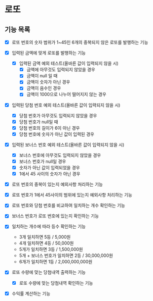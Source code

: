 # 로또

## 기능 목록
- [X] 로또 번호의 숫자 범위가 1~45인 6개의 중복되지 않은 로또를 발행하는 기능
- [X] 입력된 금액에 맞게 로또를 발행하는 기능 
  - [X] 입력된 금액 예외 테스트(올바른 값이 입력되지 않을 시)
    - [X] 금액에 아무것도 입력되지 않았을 경우
    - [X] 금액이 null 일 때
    - [X] 금액이 숫자가 아닌 경우
    - [X] 금액이 음수인 경우
    - [X] 금액이 1000으로 나누어 떨어지지 않는 경우
- [X] 입력된 당첨 번호 예외 테스트(올바른 값이 입력되지 않을 시)
  - [X] 당첨 번호가 아무것도 입력되지 않았을 경우
  - [X] 당첨 번호가 null일 때
  - [X] 당첨 번호의 길이가 6이 아닌 경우
  - [X] 당첨 번호에 숫자가 아닌 값이 입력된 경우
- [X] 입력된 보너스 번호 예외 테스트(올바른 값이 입력되지 않을 시)
  - [X] 보너스 번호에 아무것도 입력되지 않았을 경우
  - [X] 보너스 번호가 null일 경우
  - [X] 숫자가 아닌 값이 입력되었을 경우
  - [X] 1에서 45 사이의 숫자가 아닌 경우
- [X] 로또 번호의 중복이 있는지 예외사항 처리하는 기능
- [X] 로또 번호가 1에서 45사이의 범위에 있는지 예외사항 처리하는 기능
- [X] 로또 번호와 당첨 번호를 비교하여 일치하는 개수 확인하는 기능 
- [X] 보너스 번호가 로또 번호에 있는지 확인하는 기능
- [X] 일치하는 개수에 따라 등수 확인하는 기능 
    -  3개 일치하면 5등 / 5,000원
    -  4개 일치하면 4등 / 50,000원
    -  5개가 일치하면 3등 / 1,500,000원
    -  5개 + 보너스 번호가 일치하면 2등 / 30,000,000원
    -  6개가 일치하면 1등 / 2,000,000,000원
- [X] 로또 수량에 맞는 당첨내역 출력하는 기능
  - [X] 로또 수량에 맞는 당첨내역 확인하는 기능
- [X] 수익률 계산하는 기능

